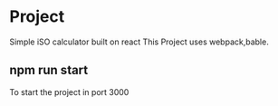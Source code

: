 # Project
Simple iSO calculator built on react
This Project uses webpack,bable.

## npm run start
To start the project in port 3000
